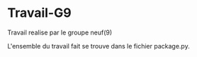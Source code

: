 # Travail-G9
Travail realise par le groupe neuf(9)

L'ensemble du travail fait se trouve dans le fichier package.py.
